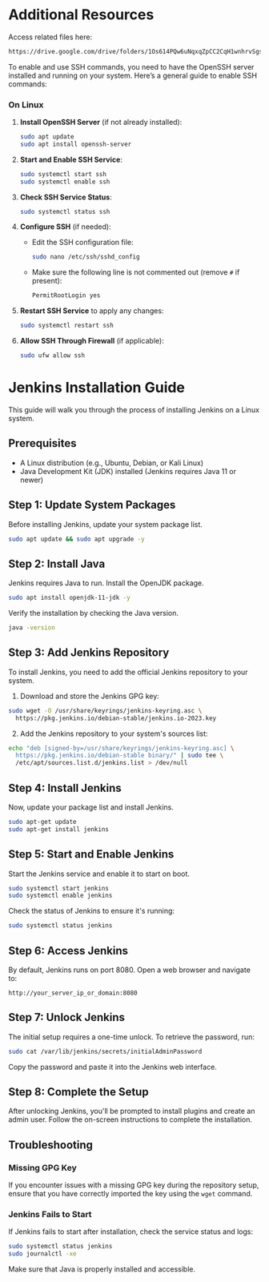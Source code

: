 
# Additional Resources
 Access related files here: 
 ```bash
https://drive.google.com/drive/folders/1Os614PQw6uNqxqZpCC2CqH1wnhrvSgsU?usp=sharing

   ```
To enable and use SSH commands, you need to have the OpenSSH server installed and running on your system. Here’s a general guide to enable SSH commands:

### On Linux

1. **Install OpenSSH Server** (if not already installed):
   ```bash
   sudo apt update
   sudo apt install openssh-server
   ```

2. **Start and Enable SSH Service**:
   ```bash
   sudo systemctl start ssh
   sudo systemctl enable ssh
   ```

3. **Check SSH Service Status**:
   ```bash
   sudo systemctl status ssh
   ```

4. **Configure SSH** (if needed):
   - Edit the SSH configuration file:
     ```bash
     sudo nano /etc/ssh/sshd_config
     ```
   - Make sure the following line is not commented out (remove `#` if present):
     ```bash
     PermitRootLogin yes
     ```

5. **Restart SSH Service** to apply any changes:
   ```bash
   sudo systemctl restart ssh
   ```

6. **Allow SSH Through Firewall** (if applicable):
   ```bash
   sudo ufw allow ssh
   ```

# Jenkins Installation Guide

This guide will walk you through the process of installing Jenkins on a Linux system.

## Prerequisites

- A Linux distribution (e.g., Ubuntu, Debian, or Kali Linux)
- Java Development Kit (JDK) installed (Jenkins requires Java 11 or newer)

## Step 1: Update System Packages

Before installing Jenkins, update your system package list.

```bash
sudo apt update && sudo apt upgrade -y
```

## Step 2: Install Java

Jenkins requires Java to run. Install the OpenJDK package.

```bash
sudo apt install openjdk-11-jdk -y
```

Verify the installation by checking the Java version.

```bash
java -version
```

## Step 3: Add Jenkins Repository

To install Jenkins, you need to add the official Jenkins repository to your system.

1. Download and store the Jenkins GPG key:

```bash
sudo wget -O /usr/share/keyrings/jenkins-keyring.asc \
  https://pkg.jenkins.io/debian-stable/jenkins.io-2023.key
```

2. Add the Jenkins repository to your system's sources list:

```bash
echo "deb [signed-by=/usr/share/keyrings/jenkins-keyring.asc] \
  https://pkg.jenkins.io/debian-stable binary/" | sudo tee \
  /etc/apt/sources.list.d/jenkins.list > /dev/null
```

## Step 4: Install Jenkins

Now, update your package list and install Jenkins.

```bash
sudo apt-get update
sudo apt-get install jenkins
```

## Step 5: Start and Enable Jenkins

Start the Jenkins service and enable it to start on boot.

```bash
sudo systemctl start jenkins
sudo systemctl enable jenkins
```

Check the status of Jenkins to ensure it's running:

```bash
sudo systemctl status jenkins
```

## Step 6: Access Jenkins

By default, Jenkins runs on port 8080. Open a web browser and navigate to:

```
http://your_server_ip_or_domain:8080
```

## Step 7: Unlock Jenkins

The initial setup requires a one-time unlock. To retrieve the password, run:

```bash
sudo cat /var/lib/jenkins/secrets/initialAdminPassword
```

Copy the password and paste it into the Jenkins web interface.

## Step 8: Complete the Setup

After unlocking Jenkins, you'll be prompted to install plugins and create an admin user. Follow the on-screen instructions to complete the installation.

## Troubleshooting

### Missing GPG Key

If you encounter issues with a missing GPG key during the repository setup, ensure that you have correctly imported the key using the `wget` command.

### Jenkins Fails to Start

If Jenkins fails to start after installation, check the service status and logs:

```bash
sudo systemctl status jenkins
sudo journalctl -xe
```

Make sure that Java is properly installed and accessible.

